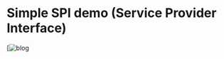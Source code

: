 Simple SPI demo (Service Provider Interface)
=====================================

[![blog](https://www.jianshu.com/p/27c837293aeb)

